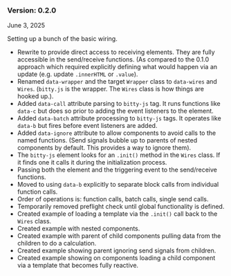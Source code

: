   <h3>Version: 0.2.0</h3>
  <p>June 3, 2025</p>

  <p>Setting up a bunch of the basic wiring.</p>

  <ul>
    <li>
      Rewrite to provide direct access to receiving elements. They are fully
      accessible in the send/receive functions. (As compared to the 0.1.0
      approach which required explicitly defining what would happen via an
      update (e.g. update <code>.innerHTML</code> or <code>.value</code>).
    </li>
    <li>
      Renamed <code>data-wrapper</code> and the target
      <code>Wrapper</code> class to <code>data-wires</code> and
      <code>Wires</code>. (<code>bitty.js</code> is the wrapper. The
      <code>Wires</code> class is how things are hooked up.).
    </li>
    <li>
      Added <code>data-call</code> attribute parsing to
      <code>bitty-js</code> tag. It runs functions like <code>data-c</code> but
      does so prior to adding the event listeners to the element.
    </li>
    <li>
      Added <code>data-batch</code> attribute processing to
      <code>bitty-js</code> tags. It operates like <code>data-b</code> but fires
      before event listeners are added.
    </li>
    <li>
      Added <code>data-ignore</code> attribute to allow components to avoid
      calls to the named functions. (Send signals bubble up to parents of nested
      components by default. This provides a way to ignore them).
    </li>
    <li>
      The <code>bitty-js</code> element looks for an <code>.init()</code> method
      in the <code>Wires</code> class. If it finds one it calls it during the
      initialization process.
    </li>
    <li>
      Passing both the element and the triggering event to the send/receive
      functions.
    </li>
    <li>
      Moved to using <code>data-b</code> explicitly to separate block calls from
      individual function calls.
    </li>
    <li>
      Order of operations is: function calls, batch calls, single send calls.
    </li>
    <li>
      Temporarily removed preflight check until global functionality is defined.
    </li>
    <li>
      Created example of loading a template via the
      <code>.init()</code> call back to the <code>Wires</code> class.
    </li>
    <li>Created example with nested components.</li>
    <li>
      Created example with parent of child components pulling data from the
      children to do a calculation.
    </li>
    <li>Created example showing parent ignoring send signals from children.</li>
    <li>
      Created example showing on components loading a child component via a
      template that becomes fully reactive.
    </li>
  </ul>
